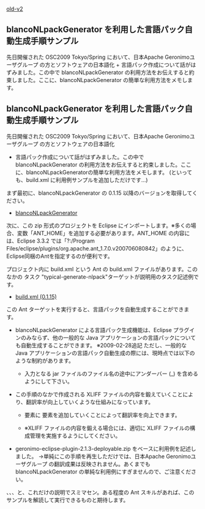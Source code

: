[old-v2](ig090222-orig.html)

## blancoNLpackGenerator を利用した言語パック自動生成手順サンプル

先日開催された OSC2009 Tokyo/Spring において、日本Apache Geronimoユーザグループ の方とソフトウェアの日本語化 + 言語パック作成について話がはずみました。この中で blancoNLpackGenerator の利用方法をお伝えすると約束しました。ここに、blancoNLpackGenerator の簡単な利用方法をメモします。

## blancoNLpackGenerator を利用した言語パック自動生成手順サンプル

先日開催された OSC2009 Tokyo/Spring において、日本Apache Geronimoユーザグループ の方とソフトウェアの日本語化
+ 言語パック作成について話がはずみました。この中で blancoNLpackGenerator の利用方法をお伝えすると約束しました。ここに、blancoNLpackGeneratorの簡単な利用方法をメモします。
(といっても、build.xml に利用例サンプルを追加しただけです…)

まず最初に、blancoNLpackGenerator の 0.1.15 以降のバージョンを取得してください。

* [blancoNLpackGenerator](http://www.igapyon.jp/blanco/blanconlpackgenerator.html)

次に、この zip 形式のプロジェクトを Eclipse にインポートします。※多くの場合、変数「ANT_HOME」を追加する必要があります。ANT_HOME の内容には、Eclipse 3.3.2 では「?:/Program
Files/eclipse/plugins/org.apache.ant_1.7.0.v200706080842」のように、Eclipse同梱のAntを指定するのが便利です。

プロジェクト内に build.xml という Ant の build.xml ファイルがあります。このなかの タスク "typical-generate-nlpack"ターゲットが説明用のタスク記述例です。

* [build.xml (0.1.15)](http://svn.sourceforge.jp/view/blancoNLpackGenerator/tags/Release_0_1_15/build.xml?view=markup&root=blancofw)

この Ant ターゲットを実行すると、言語パックを自動生成することができます。

* blancoNLpackGenerator による言語パック生成機能は、Eclipse プラグインのみならず、他の一般的な Java アプリケーションの言語パックについても自動生成することができます。
  ※2009-02-28追記 ただし、一般的な Java アプリケーションの言語パック自動生成の際には、現時点では以下のような制約があります。
  
  * 入力となる jar ファイルのファイル名の途中にアンダーバー (_) を含めるようにして下さい。
  

  
* この手順のなかで作成される XLIFF ファイルの内容を鍛えていくことにより、翻訳率が向上していくような仕組みになっています。
  
  * <trans-unit> 要素に <target> 要素を追加していくことによって翻訳率を向上できます。
    
  * ※XLIFF ファイルの内容を鍛える場合には、適切に XLIFF ファイルの構成管理を実施するようにしてください。
  

  
* geronimo-eclipse-plugin-2.1.3-deployable.zip をベースに利用例を記述しました。
  →単純にこの手順を再生しただけでは、日本Apache Geronimoユーザグループ の翻訳成果は反映されません。あくまでも blancoNLpackGenerator の単純な利用例にすぎませんので、ご注意ください。

、、、と、これだけの説明でスミマセン。ある程度の Ant スキルがあれば、このサンプルを解読して実行できるものと期待します。